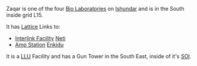 Zaqar is one of the four [Bio Laboratories](../locations/Bio_Laboratory.md) on
[Ishundar](../locations/Ishundar.md) and is in the South inside grid L15.

It has [Lattice](../terminology/Lattice.md) Links to:

- [Interlink Facility](../locations/Interlink.md) [Neti](Neti.md)
- [Amp Station](../locations/Amp_Station.md) [Enkidu](Enkidu.md)

It is a [LLU](../terminology/Lattice_Logic_Unit.md) Facility and has a Gun Tower
in the South East, inside of it's [SOI](../locations/Sphere_of_Influence.md).


